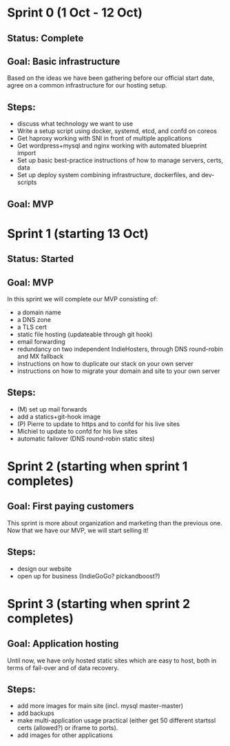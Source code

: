 Sprint 0 (1 Oct - 12 Oct)
===============
## Status: Complete
## Goal: Basic infrastructure
Based on the ideas we have been gathering before our official start date,
agree on a common infrastructure for our hosting setup.

## Steps:
* discuss what technology we want to use
* Write a setup script using docker, systemd, etcd, and confd on coreos
* Get haproxy working with SNI in front of multiple applications
* Get wordpress+mysql and nginx working with automated blueprint import
* Set up basic best-practice instructions of how to manage servers, certs, data
* Set up deploy system combining infrastructure, dockerfiles, and dev-scripts

## Goal: MVP
Sprint 1 (starting 13 Oct)
===============
## Status: Started
## Goal: MVP
In this sprint we will complete our MVP consisting of:
- a domain name
- a DNS zone
- a TLS cert
- static file hosting (updateable through git hook)
- email forwarding
- redundancy on two independent IndieHosters, through DNS round-robin and MX fallback
- instructions on how to duplicate our stack on your own server
- instructions on how to migrate your domain and site to your own server

## Steps:
* (M) set up mail forwards
* add a statics+git-hook image
* (P) Pierre to update to https and to confd for his live sites
* Michiel to update to confd for his live sites
* automatic failover (DNS round-robin static sites)


Sprint 2 (starting when sprint 1 completes)
===============

## Goal: First paying customers
This sprint is more about organization and marketing than the previous one. Now that we
have our MVP, we will start selling it!

## Steps:
* design our website
* open up for business (IndieGoGo? pickandboost?)


Sprint 3 (starting when sprint 2 completes)
===============

## Goal: Application hosting
Until now, we have only hosted static sites which are easy to host, both in terms of
fail-over and of data recovery.

## Steps:
* add more images for main site (incl. mysql master-master)
* add backups
* make multi-application usage practical (either get 50 different startssl certs (allowed?) or iframe to ports).
* add images for other applications
